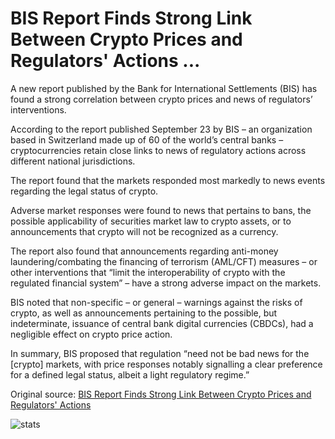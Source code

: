 # BIS Report Finds Strong Link Between Crypto Prices and Regulators' Actions ...

A new report published by the Bank for International Settlements (BIS) has found a strong correlation between crypto prices and news of regulators’ interventions.

According to the report published September 23 by BIS – an organization based in Switzerland made up of 60 of the world’s central banks – cryptocurrencies retain close links to news of regulatory actions across different national jurisdictions.

The report found that the markets responded most markedly to news events regarding the legal status of crypto.

Adverse market responses were found to news that pertains to bans, the possible applicability of securities market law to crypto assets, or to announcements that crypto will not be recognized as a currency.

The report also found that announcements regarding anti-money laundering/combating the financing of terrorism (AML/CFT) measures – or other interventions that “limit the interoperability of crypto with the regulated financial system” – have a strong adverse impact on the markets.

BIS noted that non-specific – or general – warnings against the risks of crypto, as well as announcements pertaining to the possible, but indeterminate, issuance of central bank digital currencies (CBDCs), had a negligible effect on crypto price action.

In summary, BIS proposed that regulation “need not be bad news for the \[crypto\] markets, with price responses notably signalling a clear preference for a defined legal status, albeit a light regulatory regime.”

Original source: [BIS Report Finds Strong Link Between Crypto Prices and Regulators' Actions](https://cointelegraph.com/news/bis-report-finds-strong-link-between-crypto-prices-and-regulators-actions)

![stats](https://c.statcounter.com/11760860/0/a89fa40b/1/ "stats")